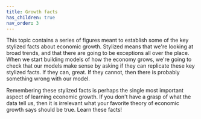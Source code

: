 ```yaml
---
title: Growth facts
has_children: true
nav_order: 3
---
```


This topic contains a series of figures meant to establish some of the key stylized facts about economic growth. Stylized means that we're looking at broad trends, and that there are going to be exceptions all over the place. When we start building models of how the economy grows, we're going to check that our models make sense by asking if they can replicate these key stylized facts. If they can, great. If they cannot, then there is probably something wrong with our model. 

Remembering these stylized facts is perhaps the single most important aspect of learning economic growth. If you don't have a grasp of what the data tell us, then it is irrelevant what your favorite theory of economic growth says should be true. Learn these facts!